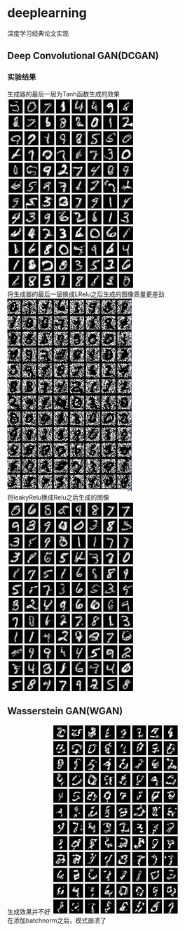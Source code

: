 # deeplearning
深度学习经典论文实现
## Deep Convolutional GAN(DCGAN)
### 实验结果
生成器的最后一层为Tanh函数生成的效果 <br>
![dcgan](https://github.com/chinoll/deeplearning/raw/master/imgs/dcgan.png) <br>
将生成器的最后一层换成LRelu之后生成的图像质量更差劲<br>
![dcgan_lrelu](https://github.com/chinoll/deeplearning/raw/master/imgs/dcgan_lrelu.png) <br>
将leakyRelu换成Relu之后生成的图像<br>
![dcgan_relu](https://github.com/chinoll/deeplearning/raw/master/imgs/dcgan_relu.png) <br>

## Wasserstein  GAN(WGAN)
生成效果并不好
![wgan](https://github.com/chinoll/deeplearning/raw/master/imgs/wgan.png) <br>
在添加batchnorm之后，模式崩溃了<br>